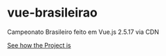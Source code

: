 # vue-brasileirao

 Campeonato Brasileiro feito em Vue.js 2.5.17 via CDN

 [See how the Project is](https://euclideskinto.github.io/brasileirao-vuejs/)
